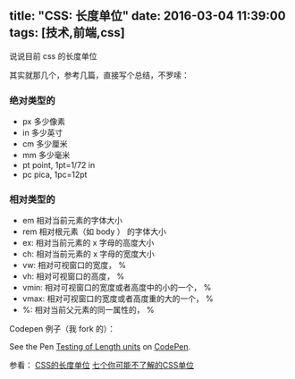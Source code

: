 title: "CSS: 长度单位"
date: 2016-03-04 11:39:00
tags: [技术,前端,css]
---

说说目前 css 的长度单位

<!--more-->

其实就那几个，参考几篇，直接写个总结，不罗嗦：

### 绝对类型的

- px 多少像素
- in 多少英寸
- cm 多少厘米
- mm 多少毫米
- pt point, 1pt=1/72 in
- pc pica, 1pc=12pt

### 相对类型的

- em 相对当前元素的字体大小
- rem 相对根元素（如 body ） 的字体大小
- ex: 相对当前元素的 x 字母的高度大小
- ch: 相对当前元素的 x 字母的宽度大小
- vw: 相对可视窗口的宽度， %
- vh: 相对可视窗口的高度， %
- vmin: 相对可视窗口的宽度或者高度中的小的一个， %
- vmax: 相对可视窗口的宽度或者高度重的大的一个， %
- %: 相对当前父元素的同一属性的， %


Codepen 例子（我 fork 的）：

<p data-height="268" data-theme-id="0" data-slug-hash="wGKKvN" data-default-tab="result" data-user="shenqihui" class="codepen">See the Pen <a href="http://codepen.io/shenqihui/pen/wGKKvN/">Testing of Length units</a> on <a href="http://codepen.io">CodePen</a>.</p>
<script async src="//assets.codepen.io/assets/embed/ei.js"></script>




参看：
[CSS的长度单位](http://www.w3cplus.com/css/the-lengths-of-css.html)
[七个你可能不了解的CSS单位](http://www.w3cplus.com/css/7-css-units-you-might-not-know-about.html)
